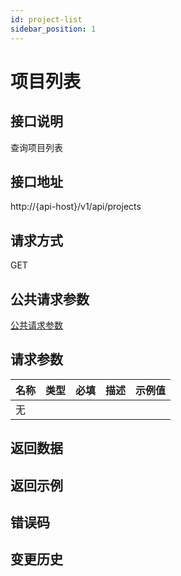 ```yaml
---
id: project-list
sidebar_position: 1
---
```


# 项目列表

## 接口说明
查询项目列表

## 接口地址
http://{api-host}/v1/api/projects

## 请求方式
GET


## 公共请求参数
[公共请求参数](../common-args)

## 请求参数
| 名称 | 类型 | 必填 | 描述 | 示例值 |
| --- | --- | --- | --- | --- |
| 无 |  |  |  |  |

## 返回数据


## 返回示例

## 错误码

## 变更历史